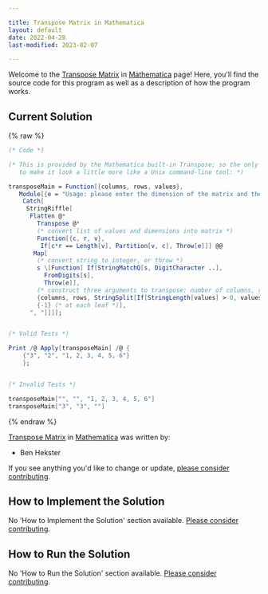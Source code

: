 ```yaml
---

title: Transpose Matrix in Mathematica
layout: default
date: 2022-04-28
last-modified: 2023-02-07

---
```


Welcome to the [Transpose Matrix](https://sampleprograms.io/projects/transpose-matrix) in [Mathematica](https://sampleprograms.io/languages/mathematica) page! Here, you'll find the source code for this program as well as a description of how the program works.

## Current Solution

{% raw %}

```mathematica
(* Code *)

(* This is provided by the Mathematica built-in Transpose; so the only code needed is the 'user interface'
   to make it look a little more like a Unix command-line tool: *)

transposeMain = Function[{columns, rows, values},
   Module[{e = "Usage: please enter the dimension of the matrix and the serialized matrix"},
    Catch[
     StringRiffle[
      Flatten @*
        Transpose @*
        (* convert list of values and dimensions into matrix *)
        Function[{c, r, v},
         If[c*r == Length[v], Partition[v, c], Throw[e]]] @@
       Map[
        (* convert string to integer, or throw *)
        s \[Function] If[StringMatchQ[s, DigitCharacter ..],
          FromDigits[s],
          Throw[e]],
        (* construct three arguments to transpose: number of columns, rows, and list of values *)
        {columns, rows, StringSplit[If[StringLength[values] > 0, values, Throw[e]], ", "]},
        {-1} (* at each leaf *)],
      ", "]]]];


(* Valid Tests *)

Print /@ Apply[transposeMain] /@ {
    {"3", "2", "1, 2, 3, 4, 5, 6"}
    };


(* Invalid Tests *)

transposeMain["", "", "1, 2, 3, 4, 5, 6"]
transposeMain["3", "3", ""]
```

{% endraw %}

[Transpose Matrix](https://sampleprograms.io/projects/transpose-matrix) in [Mathematica](https://sampleprograms.io/languages/mathematica) was written by:

- Ben Hekster

If you see anything you'd like to change or update, [please consider contributing](https://github.com/TheRenegadeCoder/sample-programs).

## How to Implement the Solution

No 'How to Implement the Solution' section available. [Please consider contributing](https://github.com/TheRenegadeCoder/sample-programs-website).

## How to Run the Solution

No 'How to Run the Solution' section available. [Please consider contributing](https://github.com/TheRenegadeCoder/sample-programs-website).